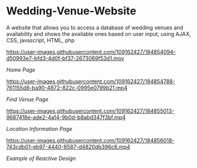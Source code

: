 # Wedding-Venue-Website
A website that allows you to access a database of wedding venues and availability and shows the available ones based on user input; using AJAX, CSS, javascript, HTML, php

https://user-images.githubusercontent.com/109162427/184854094-d50993e7-bfd3-4d0f-bf37-2673069f53d1.mov

_Home Page_



https://user-images.githubusercontent.com/109162427/184854788-761155d8-ba90-4872-822c-0995e0799b21.mp4

_Find Venue Page_



https://user-images.githubusercontent.com/109162427/184855013-9687418e-ade2-4a14-9b0d-b8abd347f3bf.mp4

_Location Information Page_



https://user-images.githubusercontent.com/109162427/184856018-743cdb01-eb97-4440-8587-d4820db396c6.mp4

_Example of Reactive Design_
